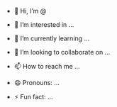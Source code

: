- 👋 Hi, I’m @

- 👀 I’m interested in ...
- 🌱 I’m currently learning ...
- 💞️ I’m looking to collaborate on ...
- 📫 How to reach me ...
- 😄 Pronouns: ...
- ⚡ Fun fact: ...

<!---
Starsmate/Starsmate is a ✨ special ✨ repository because its `README.md` (this file) appears on your GitHub profile.
You can click the Preview link to take a look at your changes.
--->
